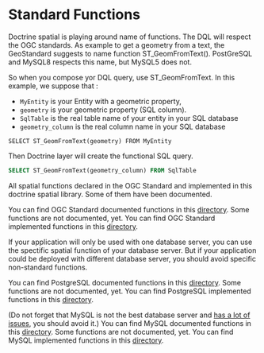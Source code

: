 # Standard Functions
Doctrine spatial is playing around name of functions. The DQL will respect
the OGC standards. As example to get a geometry from a text, the GeoStandard suggests to
name function ST_GeomFromText(). PostGreSQL and MySQL8 respects this name, but MySQL5 does not.

So when you compose yor DQL query, use ST_GeomFromText.
In this example, we suppose that :
* ```MyEntity``` is your Entity with a geometric property,
* ```geometry``` is your geometric property (SQL column).
* ```SqlTable``` is the real table name of your entity in your SQL database 
* ```geometry_column``` is the real column name in your SQL database 

```dql
SELECT ST_GeomFromText(geometry) FROM MyEntity
```
Then Doctrine layer will create the functional SQL query.
```sql
SELECT ST_GeomFromText(geometry_column) FROM SqlTable
```
All spatial functions declared in the OGC Standard and implemented in this doctrine spatial library.
Some of them have been documented.

You can find OGC Standard documented functions in this [directory](./standard/index.md). Some functions are not documented, yet.
You can find OGC Standard implemented functions in this [directory](../lib/CrEOF/Spatial/ORM/Query/AST/Functions/Standard).

If your application will only be used with one database server, you can use the spectific spatial function of your 
database server. But if your application could be deployed with different database server, you should avoid specific 
non-standard functions. 

You can find PostgreSQL documented functions in this [directory](./postgresql). Some functions are not documented, yet.
You can find PostgreSQL implemented functions in this [directory](../lib/CrEOF/Spatial/ORM/Query/AST/Functions/PostgreSql).

(Do not forget that MySQL is not the best database server and 
[has a lot of issues](https://sqlpro.developpez.com/tutoriel/dangers-mysql-mariadb/), you should avoid it.)
You can find MySQL documented functions in this [directory](./mysql). Some functions are not documented, yet.
You can find MySQL implemented functions in this [directory](../lib/CrEOF/Spatial/ORM/Query/AST/Functions/MySql).


